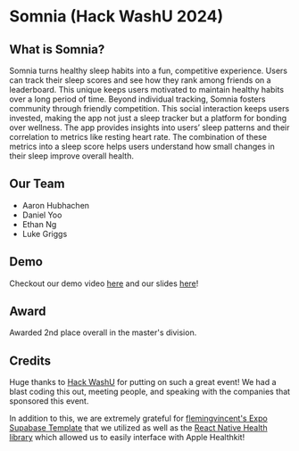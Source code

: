 # Somnia (Hack WashU 2024)

## What is Somnia?

Somnia turns healthy sleep habits into a fun, competitive experience. Users can track their sleep scores and see how they rank among friends on a leaderboard. This unique keeps users motivated to maintain healthy habits over a long period of time. Beyond individual tracking, Somnia fosters community through friendly competition. This social interaction keeps users invested, making the app not just a sleep tracker but a platform for bonding over wellness. The app provides insights into users’ sleep patterns and their correlation to metrics like resting heart rate. The combination of these metrics into a sleep score helps users understand how small changes in their sleep improve overall health.

## Our Team

- Aaron Hubhachen
- Daniel Yoo
- Ethan Ng
- Luke Griggs

## Demo

Checkout our demo video [here](https://youtu.be/qB6SYfkAQzM) and our slides [here](https://docs.google.com/presentation/d/1rLOwCB5I9M5cd7j4Ystd1I80mAyuOf6DNAQqDtP6nss/edit?usp=sharing)!

## Award

Awarded 2nd place overall in the master's division.

## Credits

Huge thanks to [Hack WashU](https://hackwashu.com) for putting on such a great event! We had a blast coding this out, meeting people, and speaking with the companies that sponsored this event.

In addition to this, we are extremely grateful for [flemingvincent's Expo Supabase Template](https://github.com/flemingvincent/expo-supabase-starter) that we utilized as well as the [React Native Health library](https://github.com/agencyenterprise/react-native-health) which allowed us to easily interface with Apple Healthkit!
